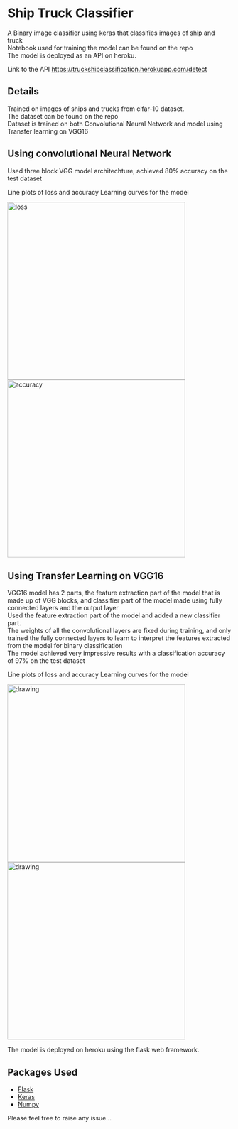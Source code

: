 # Ship Truck Classifier
A Binary image classifier using keras that classifies images of ship and truck</br>
Notebook used for training the model can be found on the repo</br>
The model is deployed as an API on heroku.</br>

Link to the API https://truckshipclassification.herokuapp.com/detect


## Details
Trained on images of ships and trucks from cifar-10 dataset.</br>
The dataset can be found on the repo </br>
Dataset is trained on both Convolutional Neural Network and model using Transfer learning on VGG16
## Using convolutional Neural Network
Used three block VGG model architechture, achieved 80% accuracy on the test dataset

Line plots of loss and accuracy Learning curves for the model

<img src="https://user-images.githubusercontent.com/19375192/129048906-4d8e30db-3005-40af-96fc-3fe08f737e4d.png" alt="loss" width="400"/>
<img src="https://user-images.githubusercontent.com/19375192/129050372-291ed7a9-f093-4588-9164-b6a3bf859c65.png" alt="accuracy" width="400"/>

## Using Transfer Learning on VGG16
VGG16 model has 2 parts, the feature extraction part of the model that is made up of VGG blocks, and classifier part of the model made using fully connected layers and the output layer</br>
Used the feature extraction part of the model and added a new classifier part. <br/>
The weights of all the convolutional layers are fixed during training, and only trained the fully connected layers to learn to interpret the features extracted from the model for binary classification </br>
The model achieved very impressive results with a classification accuracy of 97% on the test dataset<br/>

Line plots of loss and accuracy Learning curves for the model

<img src="https://user-images.githubusercontent.com/19375192/129050880-26c80725-f4fb-4357-a14e-a3b1bca3df7c.png" alt="drawing" width="400"/>
<img src="https://user-images.githubusercontent.com/19375192/129050956-2bad5d60-fdae-4fe1-8e2e-844dc52a1692.png" alt="drawing" width="400"/>

The model is deployed on heroku using the flask web framework.
## Packages Used
- [Flask](https://flask.palletsprojects.com/en/2.0.x/) 
- [Keras](https://keras.io/)
- [Numpy](https://numpy.org/)

Please feel free to raise any issue...


